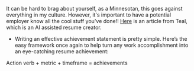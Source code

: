 It can be hard to brag about yourself, as a Minnesotan, this goes against everything in my culture. However, it's important to have a potential employer know all the cool stuff you've done!! [Here](https://www.tealhq.com/post/how-to-write-achievements-in-resume?utm_campaign=Newsletter+-+03.19.24&utm_content=How+to+brag&utm_medium=email_action&utm_source=customer.io) is an article from Teal, which is an AI assisted resume creator.


- Writing an effective achievement statement is pretty simple. Here’s the easy framework once again to help turn any work accomplishment into an eye-catching resume achievement:

Action verb + metric + timeframe = achievements 